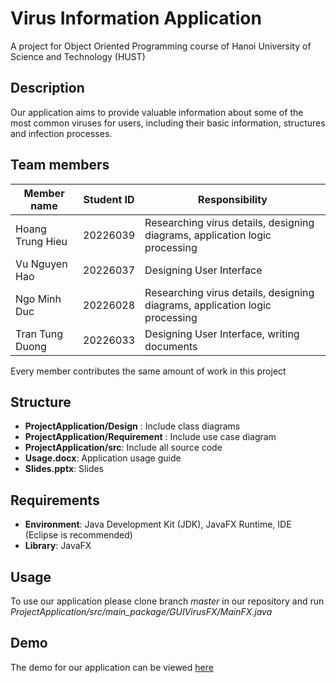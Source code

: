# Virus Information Application
A project for Object Oriented Programming course of Hanoi University of Science and Technology (HUST)

## Description
Our application aims to provide valuable information about some of the most common viruses for users, including their basic information, structures and infection processes.

## Team members
| Member name       | Student ID    | Responsibility |
| -------------     | ------------- | -------------  |
| Hoang Trung Hieu  | 20226039      | Researching virus details, designing diagrams, application logic processing |
| Vu Nguyen Hao     | 20226037      | Designing User Interface |
| Ngo Minh Duc      | 20226028      | Researching virus details, designing diagrams, application logic processing |
| Tran Tung Duong   | 20226033      | Designing User Interface, writing documents |

Every member contributes the same amount of work in this project
## Structure
- **ProjectApplication/Design** : Include class diagrams
- **ProjectApplication/Requirement** : Include use case diagram
- **ProjectApplication/src**: Include all source code
- **Usage.docx**: Application usage guide
- **Slides.pptx**: Slides

## Requirements
- **Environment**: Java Development Kit (JDK), JavaFX Runtime, IDE (Eclipse is recommended)
- **Library**: JavaFX

## Usage
To use our application please clone branch _master_ in our repository and run _ProjectApplication/src/main_package/GUIVirusFX/MainFX.java_

## Demo
The demo for our application can be viewed [here](https://drive.google.com/file/d/1XJ-5KvXMwJ6JHsXgG7kCtWlZP3l23rHz/view?usp=sharing)


